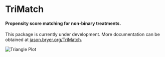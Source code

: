 # TriMatch
#### Propensity score matching for non-binary treatments.

This package is currently under development. More documentation can be obtained at [jason.bryer.org/TriMatch](http://jason.bryer.org/TriMatch).

![Triangle Plot](http://jason.bryer.org/images/trimatch/psaestimates.png)
